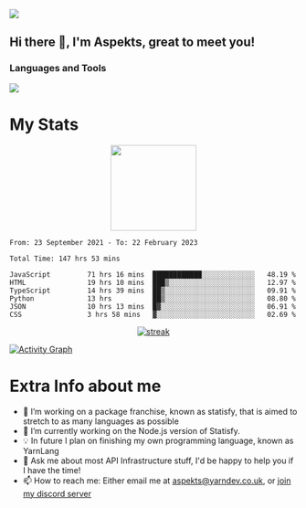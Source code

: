 ![](https://komarev.com/ghpvc/?username=aspekts&color=red)
## Hi there 👋, I'm Aspekts, great to meet you!
### Languages and Tools
<p align="left"> <a href="https://github.com/aspekts"><img src="https://skillicons.dev/icons?i=aws,azure,bash,bootstrap,cpp,cloudflare,css,discord,bots,express,fastapi,gcp,git,heroku,github,v,vim,regex,html,js,jquery,nodejs,linux,md,mysql,redis,mongodb,netlify,nextjs,py,react,sqlite,swift,ts,vscode"> </a> </p>

# My Stats
<p align="center">
<img height="150px" src="https://github-readme-stats.vercel.app/api?username=aspekts&hide_border=true&show_icons=true&count_private=true&theme=gruvbox&bg_color=151515" />
</p>

<!--START_SECTION:waka-->

```text
From: 23 September 2021 - To: 22 February 2023

Total Time: 147 hrs 53 mins

JavaScript         71 hrs 16 mins  ████████████░░░░░░░░░░░░░   48.19 %
HTML               19 hrs 10 mins  ███▒░░░░░░░░░░░░░░░░░░░░░   12.97 %
TypeScript         14 hrs 39 mins  ██▒░░░░░░░░░░░░░░░░░░░░░░   09.91 %
Python             13 hrs          ██▒░░░░░░░░░░░░░░░░░░░░░░   08.80 %
JSON               10 hrs 13 mins  █▓░░░░░░░░░░░░░░░░░░░░░░░   06.91 %
CSS                3 hrs 58 mins   ▓░░░░░░░░░░░░░░░░░░░░░░░░   02.69 %
```

<!--END_SECTION:waka-->
<p align="center">
  <a href="https://github.com/aspekts">      
<img title="stats" alt="streak" src="https://github-readme-streak-stats.herokuapp.com/?user=aspekts&theme=dark&hide_border=true&stroke=f53b3b"/>
</a>
</p>
<a href="https://github.com/aspekts"><img alt="Activity Graph" src="https://activity-graph.herokuapp.com/graph?username=aspekts&bg_color=0D1117&color=eca15b&line=eca15b&point=FFFFFF&hide_border=true" /></a>

# Extra Info about me
- 🌱 I’m working on a package franchise, known as statisfy, that is aimed to stretch to as many languages as possible
- 🔭 I’m currently working on the Node.js version of Statisfy.
- 💡 In future I plan on finishing my own programming language, known as YarnLang
- 💬 Ask me about most API Infrastructure stuff, I'd be happy to help you if I have the time!
- 📫 How to reach me: Either email me at aspekts@yarndev.co.uk, or [join my discord server](https://discord.gg/GxGTHBC)


